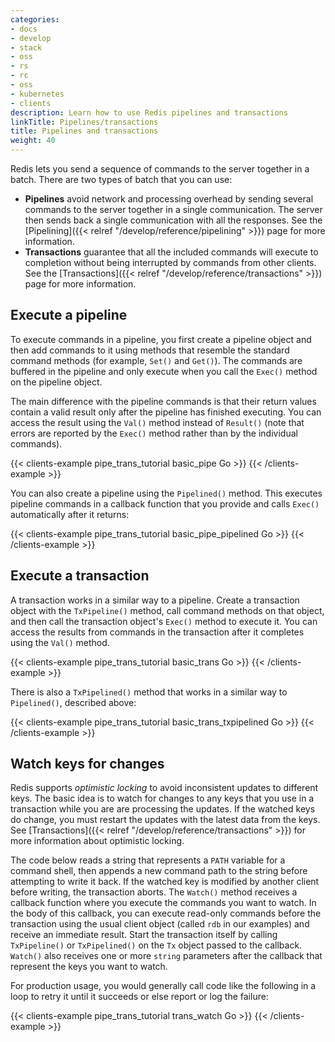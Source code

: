 ```yaml
---
categories:
- docs
- develop
- stack
- oss
- rs
- rc
- oss
- kubernetes
- clients
description: Learn how to use Redis pipelines and transactions
linkTitle: Pipelines/transactions
title: Pipelines and transactions
weight: 40
---
```


Redis lets you send a sequence of commands to the server together in a batch.
There are two types of batch that you can use:

-   **Pipelines** avoid network and processing overhead by sending several commands
    to the server together in a single communication. The server then sends back
    a single communication with all the responses. See the
    [Pipelining]({{< relref "/develop/reference/pipelining" >}}) page for more
    information.
-   **Transactions** guarantee that all the included commands will execute
    to completion without being interrupted by commands from other clients.
    See the [Transactions]({{< relref "/develop/reference/transactions" >}})
    page for more information.

## Execute a pipeline

To execute commands in a pipeline, you first create a pipeline object
and then add commands to it using methods that resemble the standard
command methods (for example, `Set()` and `Get()`). The commands are
buffered in the pipeline and only execute when you call the `Exec()`
method on the pipeline object.

The main difference with the pipeline commands is that their return
values contain a valid result only after the pipeline has finished executing.
You can access the result using the `Val()` method instead of
`Result()` (note that errors are reported by the `Exec()` method rather
than by the individual commands).

{{< clients-example pipe_trans_tutorial basic_pipe Go >}}
{{< /clients-example >}}

You can also create a pipeline using the `Pipelined()` method.
This executes pipeline commands in a callback function that you
provide and calls `Exec()` automatically after it returns:

{{< clients-example pipe_trans_tutorial basic_pipe_pipelined Go >}}
{{< /clients-example >}}

## Execute a transaction

A transaction works in a similar way to a pipeline. Create a
transaction object with the `TxPipeline()` method, call command methods
on that object, and then call the transaction object's 
`Exec()` method to execute it. You can access the results
from commands in the transaction after it completes using the
`Val()` method.

{{< clients-example pipe_trans_tutorial basic_trans Go >}}
{{< /clients-example >}}

There is also a `TxPipelined()` method that works in a similar way
to `Pipelined()`, described above:

{{< clients-example pipe_trans_tutorial basic_trans_txpipelined Go >}}
{{< /clients-example >}}

## Watch keys for changes

Redis supports *optimistic locking* to avoid inconsistent updates
to different keys. The basic idea is to watch for changes to any
keys that you use in a transaction while you are are processing the
updates. If the watched keys do change, you must restart the updates
with the latest data from the keys. See
[Transactions]({{< relref "/develop/reference/transactions" >}})
for more information about optimistic locking.

The code below reads a string
that represents a `PATH` variable for a command shell, then appends a new
command path to the string before attempting to write it back. If the watched
key is modified by another client before writing, the transaction aborts.
The `Watch()` method receives a callback function where you execute the
commands you want to watch. In the body of this callback, you can execute
read-only commands before the transaction using the usual client object
(called `rdb` in our examples) and receive an immediate result. Start the
transaction itself by calling `TxPipeline()` or `TxPipelined()` on the
`Tx` object passed to the callback. `Watch()` also receives one or more
`string` parameters after the callback that represent the keys you want
to watch.

For production usage, you would generally call code like the following in
a loop to retry it until it succeeds or else report or log the failure:

{{< clients-example pipe_trans_tutorial trans_watch Go >}}
{{< /clients-example >}}
